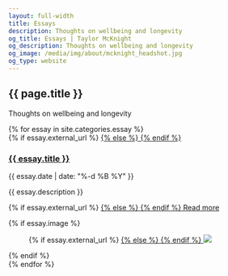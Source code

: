 ```yaml
---
layout: full-width
title: Essays
description: Thoughts on wellbeing and longevity
og_title: Essays | Taylor McKnight
og_description: Thoughts on wellbeing and longevity
og_image: /media/img/about/mcknight_headshot.jpg
og_type: website
---
```

<section class="grid page-header">
	<div class="full-width">
		<h1>{{ page.title }}</h1>
		<p>Thoughts on wellbeing and longevity</p>
	</div>
</section>
<section class="stripe-section-2">
	<section class="grid-wrapper feed">
		{% for essay in site.categories.essay %}
		<article>
			<figcaption>
				{% if essay.external_url %}
				<a href="{{ essay.external_url }}">
				{% else %}
				<a href="{{ essay.url }}">
				{% endif %}
				<h3>
					{{ essay.title }}
				</h3>
				</a>
				<p class="label">{{ essay.date | date: "%-d %B %Y" }}</p>
				<p class="description">{{ essay.description }}</p>
				<p>
				{% if essay.external_url %}
				<a href="{{ essay.external_url }}">
				{% else %}
				<a href="{{ essay.url }}">
				{% endif %}
				Read more
				</a>
				</p>
			</figcaption>
			{% if essay.image %}
			<figure>
				{% if essay.external_url %}
				<a href="{{ essay.external_url }}">
				{% else %}
				<a href="{{ essay.url }}">
				{% endif %}
				<img src="{{ essay.image }}" />
				</a>
			</figure>
			{% endif %}
		</article>
		{% endfor %}
	</section>
</section>
